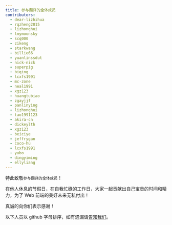 ```yaml
---
title: 参与翻译的全体成员
contributors:
  - dear-lizhihua
  - rqzheng2015
  - lizhonghui
  - lmymoonsky
  - scq000
  - zikeng
  - starkwang
  - billie66
  - yuanlinssdut
  - nick-nick
  - superpig
  - biqing
  - lcxfs1991
  - mc-zone
  - neal1991
  - xgz123
  - huangtubiao
  - zgayjjf
  - panlinying
  - lizhonghui
  - tao1991123
  - akira-cn
  - dickeylth
  - xgz123
  - beiciye
  - jeffrygan
  - coco-hu
  - lcxfs1991
  - yubo
  - dingyiming
  - ellyliang
---
```


特此致敬`参与翻译的全体成员`！


在他人休息的节假日，在自我忙碌的工作日，大家一起贡献出自己宝贵的时间和精力，为了 Web 前端的美好未来无私付出！


真诚的向你们表示感谢！


以下人员以 github 字母排序，如有遗漏请[告知我们](https://github.com/webpack-china/webpack.js.org/issues)。
